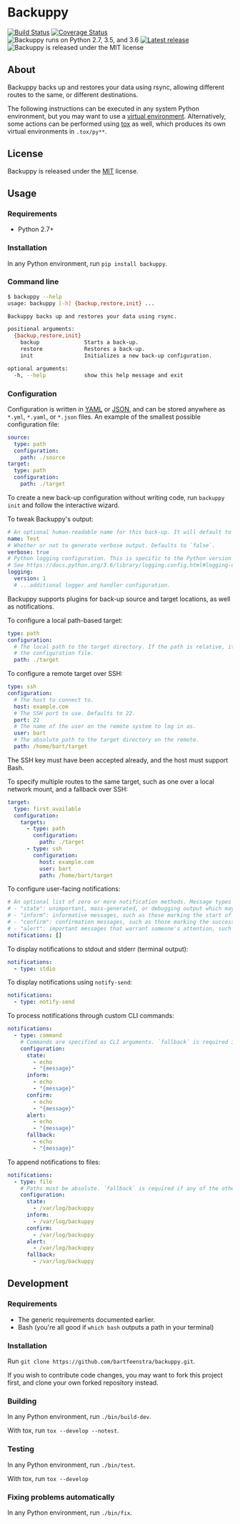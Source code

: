 # Backuppy

[![Build Status](https://travis-ci.org/bartfeenstra/backuppy.svg?branch=master)](https://travis-ci.org/bartfeenstra/backuppy) [![Coverage Status](https://coveralls.io/repos/github/bartfeenstra/backuppy/badge.svg?branch=master)](https://coveralls.io/github/bartfeenstra/backuppy?branch=master) ![Backuppy runs on Python 2.7, 3.5, and 3.6](https://img.shields.io/badge/Python-2.7%2C%203.5%2C%203.6-blue.svg) [![Latest release](https://img.shields.io/pypi/v/backuppy.svg)](https://pypi.python.org/pypi/backuppy) ![Backuppy is released under the MIT license](https://img.shields.io/github/license/bartfeenstra/backuppy.svg)

## About
Backuppy backs up and restores your data using rsync, allowing different routes to the same, or different destinations.

The following instructions can be executed in any system Python environment, but you may want to use a
[virtual environment](https://docs.python.org/3/library/venv.html). Alternatively, some actions can be performed using
[tox](https://tox.readthedocs.io/) as well, which produces its own virtual environments in `.tox/py**`.

## License
Backuppy is released under the [MIT](./LICENSE) license.

## Usage

### Requirements
- Python 2.7+

### Installation
In any Python environment, run `pip install backuppy`.

### Command line
```bash
$ backuppy --help
usage: backuppy [-h] {backup,restore,init} ...

Backuppy backs up and restores your data using rsync.

positional arguments:
  {backup,restore,init}
    backup              Starts a back-up.
    restore             Restores a back-up.
    init                Initializes a new back-up configuration.

optional arguments:
  -h, --help            show this help message and exit
```

### Configuration
Configuration is written in [YAML](https://en.wikipedia.org/wiki/YAML) or [JSON](https://en.wikipedia.org/wiki/JSON),
and can be stored anywhere as `*.yml`, `*.yaml`, or `*.json` files. An example of the smallest possible configuration
file:
```yaml
source:
  type: path
  configuration:
    path: ./source
target:
  type: path
  configuration:
    path: ./target
```

To create a new back-up configuration without writing code, run `backuppy init` and follow the interactive wizard.

To tweak Backuppy's output:
```yaml
# An optional human-readable name for this back-up. It will default to the configuration file name.
name: Test
# Whether or not to generate verbose output. Defaults to `false`.
verbose: true
# Python logging configuration. This is specific to the Python version you are using. Defaults to `null` for no logging.
# See https://docs.python.org/3.6/library/logging.config.html#logging-config-dictschema.
logging:
  version: 1
  # ...additional logger and handler configuration.
```

Backuppy supports plugins for back-up source and target locations, as well as notifications.

To configure a local path-based target:
```yaml
type: path
configuration:
  # The local path to the target directory. If the path is relative, it will be resolved against the location of
  # the configuration file.
  path: ./target
```

To configure a remote target over SSH:
```yaml
type: ssh
configuration:
  # The host to connect to.
  host: example.com
  # The SSH port to use. Defaults to 22.
  port: 22
  # The name of the user on the remote system to log in as.
  user: bart
  # The absolute path to the target directory on the remote. 
  path: /home/bart/target
```
The SSH key must have been accepted already, and the host must support Bash.

To specify multiple routes to the same target, such as one over a local network mount, and a fallback over SSH:
```yaml
target:
  type: first_available
  configuration:
    targets:
      - type: path
        configuration:
          path: ./target
      - type: ssh
        configuration:
          host: example.com
          user: bart 
          path: /home/bart/target
```

To configure user-facing notifications:
```yaml
# An optional list of zero or more notification methods. Message types are:
# - "state": unimportant, mass-generated, or debugging output which may be ignored.
# - "inform": informative messages, such as those marking the start of an action.
# - "confirm": confirmation messages, such as those marking the successful completion of an action.
# - "alert": important messages that warrant someone's attention, such as in case of errors.
notifications: []
```

To display notifications to stdout and stderr (terminal output):
```yaml
notifications:
  - type: stdio
```

To display notifications using `notify-send`:
```yaml
notifications:
  - type: notify-send
```

To process notifications through custom CLI commands:
```yaml
notifications:
  - type: command
    # Commands are specified as CLI arguments. `fallback` is required if any of the others are missing.
    configuration:
      state:
        - echo
        - "{message}"
      inform:
        - echo
        - "{message}"
      confirm:
        - echo
        - "{message}"
      alert:
        - echo
        - "{message}"
      fallback:
        - echo
        - "{message}"
```

To append notifications to files:
```yaml
notifications:
  - type: file
    # Paths must be absolute. `fallback` is required if any of the others are missing.
    configuration:
      state:
        - /var/log/backuppy
      inform:
        - /var/log/backuppy
      confirm:
        - /var/log/backuppy
      alert:
        - /var/log/backuppy
      fallback:
        - /var/log/backuppy
```

## Development

### Requirements
- The generic requirements documented earlier.
- Bash (you're all good if `which bash` outputs a path in your terminal)

### Installation
Run `git clone https://github.com/bartfeenstra/backuppy.git`.

If you wish to contribute code changes, you may want to fork this project first, and clone your own forked repository
instead.

### Building
In any Python environment, run `./bin/build-dev`.

With tox, run `tox --develop --notest`.

### Testing
In any Python environment, run `./bin/test`.

With tox, run `tox --develop`

### Fixing problems automatically
In any Python environment, run `./bin/fix`.
